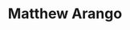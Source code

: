 ---
layout: biography
title: Matthew Arango
pub_name: Matthew Arango
year_start: 2024
year_end: 
email: matthew.arango@ucalgary.ca
project: MASc
biography: N/A
degree: MASc
---